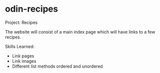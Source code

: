 # odin-recipes
Project: Recipes

The website will consist of a main index page which will have links to a few recipes.

Skills Learned:

- Link pages
- Link images
- Different list methods ordered and unordered